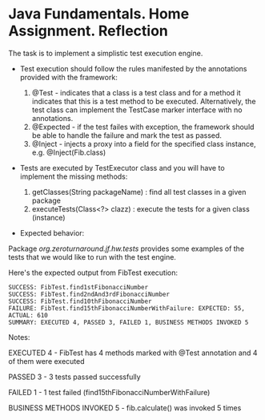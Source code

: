 Java Fundamentals. Home Assignment. Reflection
==============================================


The task is to implement a simplistic test execution engine.

* Test execution should follow the rules manifested by the annotations provided with the framework:

  1. @Test - indicates that a class is a test class and for a method it indicates that this is a test method to be executed. Alternatively, the test class can implement the TestCase marker interface with no annotations. 
  2. @Expected - if the test failes with exception, the framework should be able to handle the failure and mark the test as passed.
  3. @Inject - injects a proxy into a field for the specified class instance, e.g. @Inject(Fib.class)

* Tests are executed by TestExecutor class and you will have to implement the missing methods:

  1. getClasses(String packageName) : find all test classes in a given package
  2. executeTests(Class<?> clazz) : execute the tests for a given class (instance)

* Expected behavior:

Package *org.zeroturnaround.jf.hw.tests* provides some examples of the tests that we would like to run with the test engine.

Here's the expected output from FibTest execution:

    SUCCESS: FibTest.find1stFibonacciNumber
    SUCCESS: FibTest.find2ndAnd3rdFibonacciNumber
    SUCCESS: FibTest.find10thFibonacciNumber
    FAILURE: FibTest.find15thFibonacciNumberWithFailure: EXPECTED: 55, ACTUAL: 610
    SUMMARY: EXECUTED 4, PASSED 3, FAILED 1, BUSINESS METHODS INVOKED 5

Notes:

EXECUTED 4 - FibTest has 4 methods marked with @Test annotation and 4 of them were executed
    
PASSED 3 - 3 tests passed successfully
    
FAILED 1 - 1 test failed (find15thFibonacciNumberWithFailure)
    
BUSINESS METHODS INVOKED 5 - fib.calculate() was invoked 5 times





